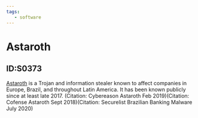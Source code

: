 ```yaml
---
tags:
   - software
---
```

# Astaroth
## ID:S0373
[Astaroth](/mitre/software/S0373) is a Trojan and information stealer known to affect companies in Europe, Brazil, and throughout Latin America. It has been known publicly since at least late 2017. (Citation: Cybereason Astaroth Feb 2019)(Citation: Cofense Astaroth Sept 2018)(Citation: Securelist Brazilian Banking Malware July 2020)
